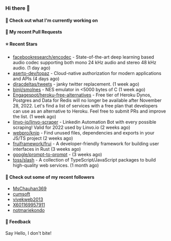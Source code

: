 ### Hi there 👋

#### 👷 Check out what I'm currently working on

#### 🔨 My recent Pull Requests


#### ⭐ Recent Stars

- [facebookresearch/encodec](https://github.com/facebookresearch/encodec) - State-of-the-art deep learning based audio codec supporting both mono 24 kHz audio and stereo 48 kHz audio. (1 day ago)
- [aserto-dev/topaz](https://github.com/aserto-dev/topaz) - Cloud-native authorization for modern applications and APIs (4 days ago)
- [diracdeltas/tweets](https://github.com/diracdeltas/tweets) - janky twitter replacement. (1 week ago)
- [binji/smolnes](https://github.com/binji/smolnes) - NES emulator in &lt;5000 bytes of C (1 week ago)
- [Engagespot/heroku-free-alternatives](https://github.com/Engagespot/heroku-free-alternatives) - Free tier of Heroku Dynos, Postgres and Data for Redis will no longer be available after November 28, 2022. Let&#39;s find a list of services with a free plan that developers can use as an alternative to Heroku. Feel free to submit PRs and improve the list. (1 week ago)
- [linvo-io/linvo-scraper](https://github.com/linvo-io/linvo-scraper) - Linkedin Automation Bot with every possible scraping! Valid for 2022 used by Linvo.io (2 weeks ago)
- [webpro/knip](https://github.com/webpro/knip) - Find unused files, dependencies and exports in your JS/TS project  (2 weeks ago)
- [fruiframework/frui](https://github.com/fruiframework/frui) - A developer-friendly framework for building user interfaces in Rust (3 weeks ago)
- [google/prompt-to-prompt](https://github.com/google/prompt-to-prompt) -  (3 weeks ago)
- [toss/slash](https://github.com/toss/slash) - A collection of TypeScript/JavaScript packages to build high-quality web services. (1 month ago)

#### 👯 Check out some of my recent followers

- [MsChauhan369](https://github.com/MsChauhan369)
- [cumsoft](https://github.com/cumsoft)
- [vivekweb2013](https://github.com/vivekweb2013)
- [X601169957911](https://github.com/X601169957911)
- [notmariekondo](https://github.com/notmariekondo)

#### 💬 Feedback

Say Hello, I don't bite!